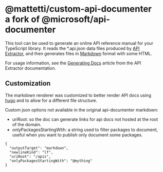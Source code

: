 # @mattetti/custom-api-documenter a fork of @microsoft/api-documenter

This tool can be used to generate an online API reference manual for your TypeScript library.
It reads the *.api.json data files produced by [API Extractor](https://api-extractor.com/),
and then generates files in [Markdown](https://en.wikipedia.org/wiki/Markdown) format with some HTML.

For usage information, see the
[Generating Docs](https://api-extractor.com/pages/setup/generating_docs/) article from the API Extractor
documentation.

## Customization

The markdown renderer was customized to better render API docs using
[hugo](https://gohugo.io/) and to allow for a different file structure.

Custom json options not available in the original api-documenter markdown:

- uriRoot: so the doc can generate links for api docs not hosted at the root of the domain.
- onlyPackagesStartingWith: a string used to filter packages to document, useful when you want to publish only document some packages.


```
{
  "outputTarget": "markdown",
  "newlineKind": "lf",
  "uriRoot": "/apis",
  "onlyPackagesStartingWith": "@mything"
}
```
